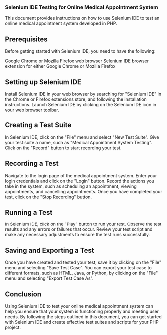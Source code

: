 ### Selenium IDE Testing for Online Medical Appointment System
This document provides instructions on how to use Selenium IDE to test an online medical appointment system developed in PHP.

## Prerequisites
Before getting started with Selenium IDE, you need to have the following:

Google Chrome or Mozilla Firefox web browser
Selenium IDE browser extension for either Google Chrome or Mozilla Firefox
## Setting up Selenium IDE
Install Selenium IDE in your web browser by searching for "Selenium IDE" in the Chrome or Firefox extensions store, and following the installation instructions.
Launch Selenium IDE by clicking on the Selenium IDE icon in your web browser toolbar.
## Creating a Test Suite
In Selenium IDE, click on the "File" menu and select "New Test Suite".
Give your test suite a name, such as "Medical Appointment System Testing".
Click on the "Record" button to start recording your test.
## Recording a Test
Navigate to the login page of the medical appointment system.
Enter your login credentials and click on the "Login" button.
Record the actions you take in the system, such as scheduling an appointment, viewing appointments, and cancelling appointments.
Once you have completed your test, click on the "Stop Recording" button.
## Running a Test
In Selenium IDE, click on the "Play" button to run your test.
Observe the test results and any errors or failures that occur.
Review your test script and make any necessary adjustments to ensure the test runs successfully.
## Saving and Exporting a Test
Once you have created and tested your test, save it by clicking on the "File" menu and selecting "Save Test Case".
You can export your test case to different formats, such as HTML, Java, or Python, by clicking on the "File" menu and selecting "Export Test Case As".
## Conclusion
Using Selenium IDE to test your online medical appointment system can help you ensure that your system is functioning properly and meeting user needs. By following the steps outlined in this document, you can get started with Selenium IDE and create effective test suites and scripts for your PHP project.
